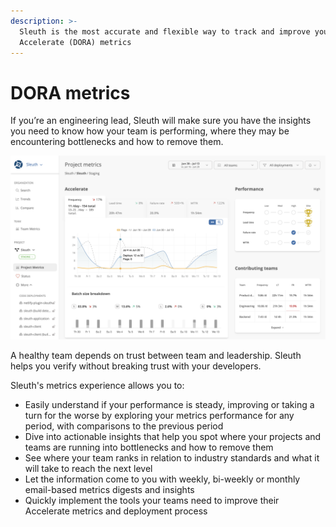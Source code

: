 ```yaml
---
description: >-
  Sleuth is the most accurate and flexible way to track and improve your team's
  Accelerate (DORA) metrics
---
```


# DORA metrics

If you’re an engineering lead, Sleuth will make sure you have the insights you need to know how your team is performing, where they may be encountering bottlenecks and how to remove them.

![](<../.gitbook/assets/image (13).png>)

A healthy team depends on trust between team and leadership. Sleuth helps you verify without breaking trust with your developers.

Sleuth's metrics experience allows you to:

* Easily understand if your performance is steady, improving or taking a turn for the worse by exploring your metrics performance for any period, with comparisons to the previous period
* Dive into actionable insights that help you spot where your projects and teams are running into bottlenecks and how to remove them
* See where your team ranks in relation to industry standards and what it will take to reach the next level
* Let the information come to you with weekly, bi-weekly or monthly email-based metrics digests and insights
* Quickly implement the tools your teams need to improve their Accelerate metrics and deployment process
